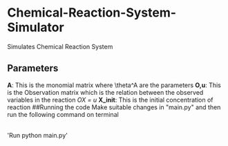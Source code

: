 # Chemical-Reaction-System-Simulator
Simulates Chemical Reaction System
## Parameters
**A**: This is the monomial matrix where \theta^A are the parameters 
**O,u**: This is the Observation matrix which is the relation between the observed variables in the reaction *OX = u*
**X_init**: This is the initial concentration of reaction
##Running the code 
Make suitable changes in "main.py" and then run the following command on terminal

<br/>'Run python main.py'<br/>
